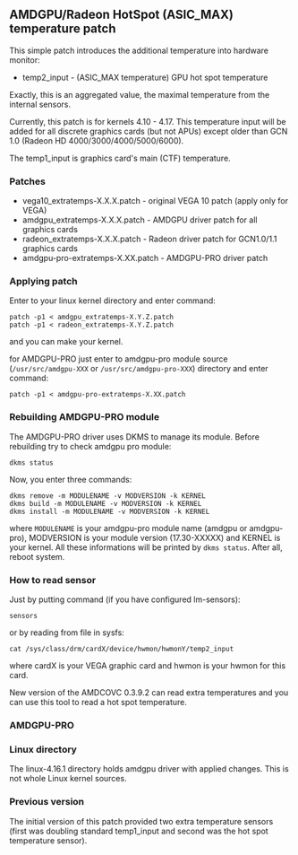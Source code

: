 ## AMDGPU/Radeon HotSpot (ASIC_MAX) temperature patch

This simple patch introduces the additional temperature into hardware monitor:

* temp2_input - (ASIC_MAX temperature) GPU hot spot temperature

Exactly, this is an aggregated value, the maximal temperature from the internal sensors.

Currently, this patch is for kernels 4.10 - 4.17.
This temperature input will be added for all discrete graphics cards (but not APUs)
except older than GCN 1.0 (Radeon HD 4000/3000/4000/5000/6000).

The temp1_input is graphics card's main (CTF) temperature.

### Patches

* vega10_extratemps-X.X.X.patch - original VEGA 10 patch (apply only for VEGA)
* amdgpu_extratemps-X.X.X.patch - AMDGPU driver patch for all graphics cards
* radeon_extratemps-X.X.X.patch - Radeon driver patch for GCN1.0/1.1 graphics cards
* amdgpu-pro-extratemps-X.XX.patch - AMDGPU-PRO driver patch

### Applying patch

Enter to your linux kernel directory and enter command:

```
patch -p1 < amdgpu_extratemps-X.Y.Z.patch
patch -p1 < radeon_extratemps-X.Y.Z.patch
```

and you can make your kernel.

for AMDGPU-PRO just enter to amdgpu-pro module source (`/usr/src/amdgpu-XXX` or
`/usr/src/amdgpu-pro-XXX`) directory and enter command:

```
patch -p1 < amdgpu-pro-extratemps-X.XX.patch
```

### Rebuilding AMDGPU-PRO module

The AMDGPU-PRO driver uses DKMS to manage its module. Before rebuilding try to check
amdgpu pro module:

```
dkms status
```

Now, you enter three commands:

```
dkms remove -m MODULENAME -v MODVERSION -k KERNEL
dkms build -m MODULENAME -v MODVERSION -k KERNEL
dkms install -m MODULENAME -v MODVERSION -k KERNEL
```

where `MODULENAME` is your amdgpu-pro module name (amdgpu or amdgpu-pro), MODVERSION
is your module version (17.30-XXXXX) and KERNEL is your kernel. All these informations
will be printed by `dkms status`. After all, reboot system.

### How to read sensor

Just by putting command (if you have configured lm-sensors):

```
sensors
```

or by reading from file in sysfs:

```
cat /sys/class/drm/cardX/device/hwmon/hwmonY/temp2_input
```

where cardX is your VEGA graphic card and hwmon is your hwmon for this card.

New version of the AMDCOVC 0.3.9.2 can read extra temperatures and
you can use this tool to read a hot spot temperature.

### AMDGPU-PRO

### Linux directory

The linux-4.16.1 directory holds amdgpu driver with applied changes.
This is not whole Linux kernel sources.

### Previous version

The initial version of this patch provided two extra temperature sensors
(first was doubling standard temp1_input and second was the hot spot temperature sensor).
